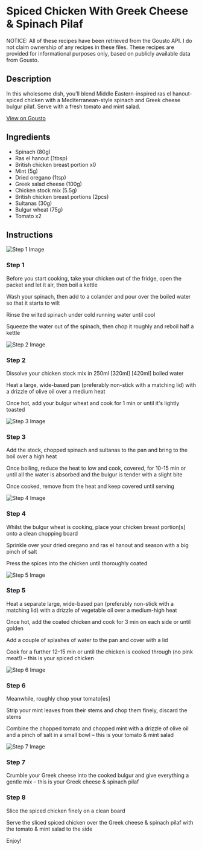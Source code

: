 # Spiced Chicken With Greek Cheese & Spinach Pilaf

NOTICE: All of these recipes have been retrieved from the Gousto API. I do not claim ownership of any recipes in these files. These recipes are provided for informational purposes only, based on publicly available data from Gousto.

## Description

In this wholesome dish, you'll blend Middle Eastern-inspired ras el hanout-spiced chicken with a Mediterranean-style spinach and Greek cheese bulgur pilaf. Serve with a fresh tomato and mint salad. 

[View on Gousto](https://www.gousto.co.uk/recipes/cookbook/spiced-chicken-feta-spinach-pilaf)

## Ingredients

- Spinach (80g)
- Ras el hanout (1tbsp)
- British chicken breast portion x0
- Mint (5g)
- Dried oregano (1tsp)
- Greek salad cheese (100g)
- Chicken stock mix (5.5g)
- British chicken breast portions (2pcs)
- Sultanas (30g)
- Bulgur wheat (75g)
- Tomato x2

## Instructions

![Step 1 Image](https://production-media.gousto.co.uk/cms/recipe-step-image/1033.-step-1-x200.jpg)

### Step 1

Before you start cooking, take your chicken out of the fridge, open the packet and let it air, then boil a kettle

Wash your spinach, then add to a colander and pour over the boiled water so that it starts to wilt

Rinse the wilted spinach under cold running water until cool

Squeeze the water out of the spinach, then chop it roughly and reboil half a kettle

![Step 2 Image](https://production-media.gousto.co.uk/cms/recipe-step-image/1033.-step-2-x200.jpg)

### Step 2

Dissolve your chicken stock mix in 250ml<span class="text-purple"> [320ml]</span><span class="text-danger"> [420ml]</span> boiled water

Heat a large, wide-based pan (preferably non-stick with a matching lid) with a drizzle of olive oil over a medium heat

Once hot, add your bulgur wheat and cook for 1 min or until it's lightly toasted

![Step 3 Image](https://production-media.gousto.co.uk/cms/recipe-step-image/1033.-step-3-x200.jpg)

### Step 3

Add the stock, chopped spinach and sultanas to the pan and bring to the boil over a high heat

Once boiling, reduce the heat to low and cook, covered, for 10-15 min or until all the water is absorbed and the bulgur is tender with a slight bite

Once cooked, remove from the heat and keep covered until serving

![Step 4 Image](https://production-media.gousto.co.uk/cms/recipe-step-image/1033.-step-4-x200.jpg)

### Step 4

Whilst the bulgur wheat is cooking, place your chicken breast portion[s] onto a clean chopping board

Sprinkle over your dried oregano and ras el hanout and season with a big pinch of salt

Press the spices into the chicken until thoroughly coated

![Step 5 Image](https://production-media.gousto.co.uk/cms/recipe-step-image/1033.-step-5-x200.jpg)

### Step 5

Heat a separate large, wide-based pan (preferably non-stick with a matching lid) with a drizzle of vegetable oil over a medium-high heat

Once hot, add the coated chicken and cook for 3 min on each side or until golden

Add a couple of splashes of water to the pan and cover with a lid

Cook for a further 12-15 min or until the chicken is cooked through (no pink meat!) – this is your spiced chicken

![Step 6 Image](https://production-media.gousto.co.uk/cms/recipe-step-image/1033.-step-6-x200.jpg)

### Step 6

Meanwhile, roughly chop your tomato[es]

Strip your mint leaves from their stems and chop them finely, discard the stems

Combine the chopped tomato and chopped mint with a drizzle of olive oil and a pinch of salt in a small bowl – this is your tomato & mint salad

![Step 7 Image](https://production-media.gousto.co.uk/cms/recipe-step-image/1033.-step-7-x200.jpg)

### Step 7

Crumble your Greek cheese into the cooked bulgur and give everything a gentle mix – this is your Greek cheese & spinach pilaf

### Step 8

Slice the spiced chicken finely on a clean board

Serve the sliced spiced chicken over the Greek cheese & spinach pilaf with the tomato & mint salad to the side

Enjoy!

